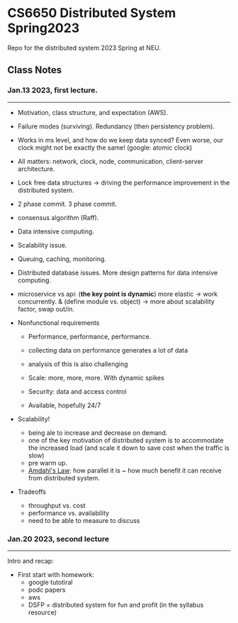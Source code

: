 # CS6650 Distributed System Spring2023

Repo for the distributed system 2023 Spring at NEU.

## Class Notes

### Jan.13 2023, first lecture.

---
- Motivation, class structure, and expectation (AWS).
- Failure modes (surviving). Redundancy (then persistency problem). 
- Works in ms level, and how do we keep data synced? Even worse, our clock might not be exactly the same! (google: atomic clock)
- All matters: network, clock, node, communication, client-server architecture.
- Lock free data structures -> driving the performance improvement in the distributed system.
- 2 phase commit. 3 phase commit.
- consensus algorithm (Raff).
- Data intensive computing.
- Scalability issue.

- Queuing, caching, monitoring.
- Distributed database issues. More design patterns for data intensive computing.

- microservice vs api: (**the key point is dynamic**) more elastic -> work concurrently. & (define module vs. object) -> more about scalability factor, swap out/in. 

- Nonfunctional requirements
    - Performance, performance, performance.
    - collecting data on performance generates a lot of data
    - analysis of this is also challenging

    - Scale: more, more, more. With dynamic spikes

    - Security: data and access control

    - Available, hopefully 24/7

- Scalability!
    - being ale to increase and decrease on demand.
    - one of the key motivation of distributed system is to accommodate the increased load (and scale it down to save cost when the traffic is slow)
    - pre warm up.
    - [Amdahl's Law](https://en.wikipedia.org/wiki/Amdahl%27s_law): how parallel it is ~ how much benefit it can receive from distributed system.

- Tradeoffs
    - throughput vs. cost
    - performance vs. availability
    - need to be able to measure to discuss


### Jan.20 2023, second lecture
---
Intro and recap:
- First start with homework:
    - google tutotiral
    - podc papers
    - aws
    - DSFP = distributed system for fun and profit (in the syllabus resource)